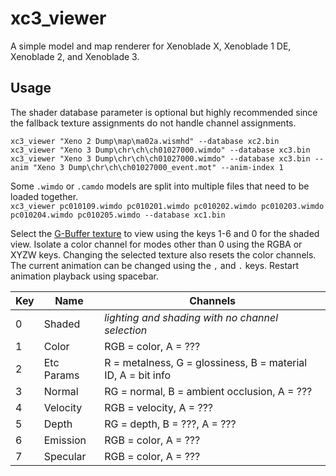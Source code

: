 # xc3_viewer
A simple model and map renderer for Xenoblade X, Xenoblade 1 DE, Xenoblade 2, and Xenoblade 3.

## Usage
The shader database parameter is optional but highly recommended since the fallback texture assignments do not handle channel assignments.

`xc3_viewer "Xeno 2 Dump\map\ma02a.wismhd" --database xc2.bin`  
`xc3_viewer "Xeno 3 Dump\chr\ch\ch01027000.wimdo" --database xc3.bin`  
`xc3_viewer "Xeno 3 Dump\chr\ch\ch01027000.wimdo" --database xc3.bin --anim "Xeno 3 Dump\chr\ch\ch01027000_event.mot" --anim-index 1`  

Some `.wimdo` or `.camdo` models are split into multiple files that need to be loaded together.  
`xc3_viewer pc010109.wimdo pc010201.wimdo pc010202.wimdo pc010203.wimdo pc010204.wimdo pc010205.wimdo --database xc1.bin`  

Select the [G-Buffer texture](https://scanmountgoat.github.io/xenoblade-rendering-research/gbuffer) to view using the keys 1-6 and 0 for the shaded view. Isolate a color channel for modes other than 0 using the RGBA or XYZW keys. Changing the selected texture also resets the color channels. The current animation can be changed using the `,` and `.` keys. Restart animation playback using spacebar.

| Key | Name | Channels |
| --- | --- | --- |
| 0 | Shaded | *lighting and shading with no channel selection* |
| 1 | Color | RGB = color, A = ??? |
| 2 | Etc Params | R = metalness, G = glossiness, B = material ID, A = bit info |
| 3 | Normal | RG = normal, B = ambient occlusion, A = ??? |
| 4 | Velocity | RGB = velocity, A = ??? |
| 5 | Depth | RG = depth, B = ???, A = ??? |
| 6 | Emission | RGB = color, A = ??? |
| 7 | Specular | RGB = color, A = ??? |
